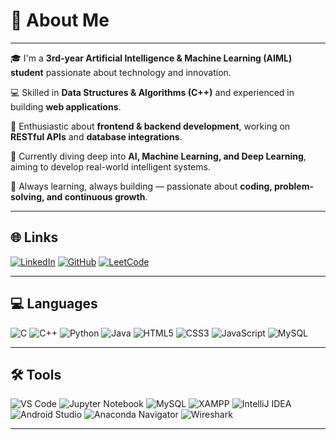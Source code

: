 # 💫 About Me
---

🎓 I'm a **3rd-year Artificial Intelligence & Machine Learning (AIML) student** passionate about technology and innovation.

💻 Skilled in **Data Structures & Algorithms (C++)** and experienced in building **web applications**.

🐍 Enthusiastic about **frontend & backend development**, working on **RESTful APIs** and **database integrations**.

🤖 Currently diving deep into **AI, Machine Learning, and Deep Learning**, aiming to develop real-world intelligent systems.

🚀 Always learning, always building — passionate about **coding, problem-solving, and continuous growth**. 

---

## 🌐 Links

[![LinkedIn](https://img.shields.io/badge/LinkedIn-0077B5?style=for-the-badge&logo=linkedin&logoColor=white)](https://www.linkedin.com/in/wazmiali)         [![GitHub](https://img.shields.io/badge/GitHub-000?style=for-the-badge&logo=github&logoColor=white)](https://github.com/wazmiali)         [![LeetCode](https://img.shields.io/badge/LeetCode-FFA116?style=for-the-badge&logo=leetcode&logoColor=white)](https://leetcode.com/u/Wazmi/)  

---
## 💻 Languages  

![C](https://img.shields.io/badge/C-A8B9CC?style=for-the-badge&logo=c&logoColor=white) ![C++](https://img.shields.io/badge/C++-00599C?style=for-the-badge&logo=c%2B%2B&logoColor=white) ![Python](https://img.shields.io/badge/Python-3776AB?style=for-the-badge&logo=python&logoColor=white) ![Java](https://img.shields.io/badge/Java-007396?style=for-the-badge&logo=java&logoColor=white) ![HTML5](https://img.shields.io/badge/HTML5-E34F26?style=for-the-badge&logo=html5&logoColor=white) ![CSS3](https://img.shields.io/badge/CSS3-1572B6?style=for-the-badge&logo=css3&logoColor=white) ![JavaScript](https://img.shields.io/badge/JavaScript-F7DF1E?style=for-the-badge&logo=javascript&logoColor=black) ![MySQL](https://img.shields.io/badge/MySQL-4479A1?style=for-the-badge&logo=mysql&logoColor=white)  

---
## 🛠️ Tools  

![VS Code](https://img.shields.io/badge/VS%20Code-0078d7?style=for-the-badge&logo=visual-studio-code&logoColor=white) ![Jupyter Notebook](https://img.shields.io/badge/Jupyter-FA0F00?style=for-the-badge&logo=jupyter&logoColor=white) ![MySQL](https://img.shields.io/badge/MySQL-4479A1?style=for-the-badge&logo=mysql&logoColor=white) ![XAMPP](https://img.shields.io/badge/XAMPP-F37623?style=for-the-badge&logo=xampp&logoColor=white) ![IntelliJ IDEA](https://img.shields.io/badge/IntelliJ%20IDEA-000000?style=for-the-badge&logo=intellij-idea&logoColor=white) ![Android Studio](https://img.shields.io/badge/Android%20Studio-3DDC84?style=for-the-badge&logo=android-studio&logoColor=white) ![Anaconda Navigator](https://img.shields.io/badge/Anaconda-44A833?style=for-the-badge&logo=anaconda&logoColor=white) ![Wireshark](https://img.shields.io/badge/Wireshark-1679A7?style=for-the-badge&logo=wireshark&logoColor=white)  

---
